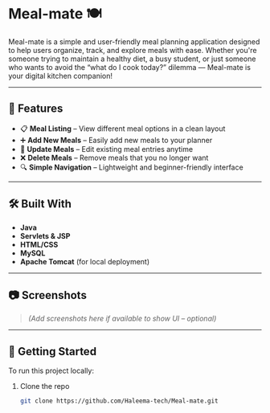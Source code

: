 # Meal-mate 🍽️

Meal-mate is a simple and user-friendly meal planning application designed to help users organize, track, and explore meals with ease. Whether you're someone trying to maintain a healthy diet, a busy student, or just someone who wants to avoid the “what do I cook today?” dilemma — Meal-mate is your digital kitchen companion!

---

## 🚀 Features

- 📋 **Meal Listing** – View different meal options in a clean layout
- ➕ **Add New Meals** – Easily add new meals to your planner
- 📝 **Update Meals** – Edit existing meal entries anytime
- ❌ **Delete Meals** – Remove meals that you no longer want
- 🔍 **Simple Navigation** – Lightweight and beginner-friendly interface

---

## 🛠️ Built With

- **Java**
- **Servlets & JSP**
- **HTML/CSS**
- **MySQL**
- **Apache Tomcat** (for local deployment)

---

## 📷 Screenshots

> *(Add screenshots here if available to show UI – optional)*

---

## 🔧 Getting Started

To run this project locally:

1. Clone the repo  
   ```bash
   git clone https://github.com/Haleema-tech/Meal-mate.git
